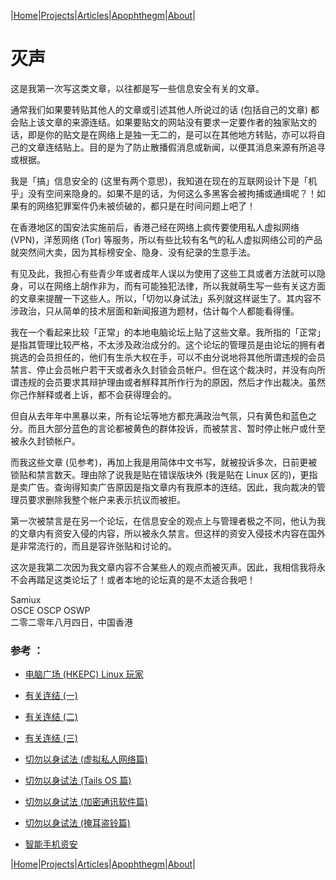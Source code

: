 |[Home](/README.md)|[Projects](/projects.md)|[Articles](/articles.md)|[Apophthegm](/apophthegm.md)|[About](/about.md)|

# 灭声

这是我第一次写这类文章，以往都是写一些信息安全有关的文章。

通常我们如果要转贴其他人的文章或引述其他人所说过的话 (包括自己的文章) 都会贴上该文章的来源连结。如果要贴文的网站没有要求一定要作者的独家贴文的话，即是你的贴文是在网络上是独一无二的，是可以在其他地方转贴，亦可以将自己的文章连结贴上。目的是为了防止散播假消息或新闻，以便其消息来源有所追寻或根据。

我是「搞」信息安全的 (这里有两个意思)，我知道在现在的互联网设计下是「机乎」没有空间来隐身的。如果不是的话，为何这么多黑客会被拘捕或通缉呢？！如果有的网络犯罪案件仍未被侦破的，都只是在时间问题上吧了！

在香港地区的国安法实施前后，香港己经在网络上疯传要使用私人虚拟网络 (VPN)，洋葱网络 (Tor) 等服务，所以有些比较有名气的私人虚拟网络公司的产品就突然间大卖，因为其标榜安全、隐身、没有纪录的生意手法。

有见及此，我担心有些青少年或者成年人误以为使用了这些工具或者方法就可以隐身，可以在网络上胡作非为，而有可能独犯法律，所以我就萌生写一些有关这方面的文章来提醒一下这些人。所以，「切勿以身试法」系列就这样诞生了。其内容不涉政治，只从简单的技术层面和新闻报道为题材，估计每个人都能看得懂。

我在一个看起来比较「正常」的本地电脑论坛上贴了这些文章。我所指的「正常」是指其管理比较严格，不太涉及政治成分的。这个论坛的管理员是由论坛的拥有者挑选的会员担任的，他们有生杀大权在手，可以不由分说地将其他所谓违规的会员禁言、停止会员帐户若干天或者永久封锁会员帐户。但在这个裁决时，并没有向所谓违规的会员要求其辩护理由或者觧释其所作行为的原因，然后才作出裁决。虽然你己作觧释或者上诉，都不会获得理会的。

但自从去年年中黑暴以来，所有论坛等地方都充满政治气氛，只有黄色和蓝色之分。而且大部分蓝色的言论都被黄色的群体投诉，而被禁言、暂时停止帐户或什至被永久封锁帐户。

而我这些文章 (见参考)，再加上我是用简体中文书写，就被投诉多次，日前更被锁贴和禁言数天。理由除了说我是贴在错误版块外 (我是贴在 Linux 区的)，更指是卖广告。查询得知卖广告原因是指文章内有我原本的连结。因此，我向裁决的管理员要求删除我整个帐户来表示抗议而被拒。

第一次被禁言是在另一个论坛，在信息安全的观点上与管理者极之不同，他认为我的文章内有资安入侵的内容，所以被永久禁言。但这样的资安入侵技术内容在国外是非常流行的，而且是容许张贴和讨论的。

这次是我第二次因为我文章内容不合某些人的观点而被灭声。因此，我相信我将永不会再踏足这类论坛了！或者本地的论坛真的是不太适合我吧！

Samiux  
OSCE  OSCP  OSWP  
二零二零年八月四日，中国香港  

### 参考 ：

- [电脑广场 (HKEPC) Linux 玩家](https://www.hkepc.com/forum/forumdisplay.php?fid=24)
- [有关连结 (一)](https://www.hkepc.com/forum/viewthread.php?fid=24&tid=2576241&extra=page%3D1)
- [有关连结 (二)](https://www.hkepc.com/forum/viewthread.php?fid=24&tid=2571154&extra=page%3D1)
- [有关连结 (三)](https://www.hkepc.com/forum/viewthread.php?fid=24&tid=2575532&extra=page%3D1)

- [切勿以身试法 (虚拟私人网络篇)](https://samiux.github.io/vpn_law.html)

- [切勿以身试法 (Tails OS 篇)](https://samiux.github.io/tails_law.html)  

- [切勿以身试法 (加密通讯软件篇)](https://samiux.github.io/encrochat.html)  

- [切勿以身试法 (掩耳盗铃篇)](https://samiux.github.io/stealring.html)  

- [智能手机资安](https://samiux.github.io/smartphone.html)  

|[Home](/README.md)|[Projects](/projects.md)|[Articles](/articles.md)|[Apophthegm](/apophthegm.md)|[About](/about.md)|
	
